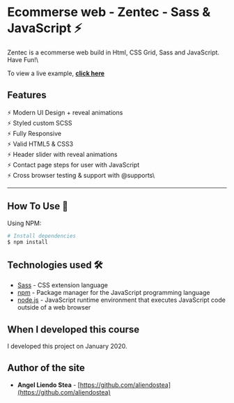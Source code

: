 # Ecommerse web - Zentec - Sass & JavaScript ⚡️

Zentec is a ecommerse web build in Html, CSS Grid, Sass and JavaScript. Have Fun!\

To view a live example, **[click here](http://somoszentec.com/)**

## Features

⚡️ Modern UI Design + reveal animations\
⚡️ Styled custom SCSS\
⚡️ Fully Responsive\
⚡️ Valid HTML5 & CSS3\
⚡️ Header slider with reveal animations\
⚡️ Contact page steps for user with JavaScript\
⚡️ Cross browser testing & support with @supports\

---

## How To Use 🔧

Using NPM:
```bash
# Install dependencies
$ npm install

```

## Technologies used 🛠️

- [Sass](https://sass-lang.com/documentation) - CSS extension language
- [npm](https://www.npmjs.com/) - Package manager for the JavaScript programming language
- [node.js](https://nodejs.org/en/) - JavaScript runtime environment that executes JavaScript code outside of a web browser

## When I developed this course 

I developed this project on January 2020. 

## Author of the site

- **Angel Liendo Stea** - [https://github.com/aliendostea](https://github.com/aliendostea)

